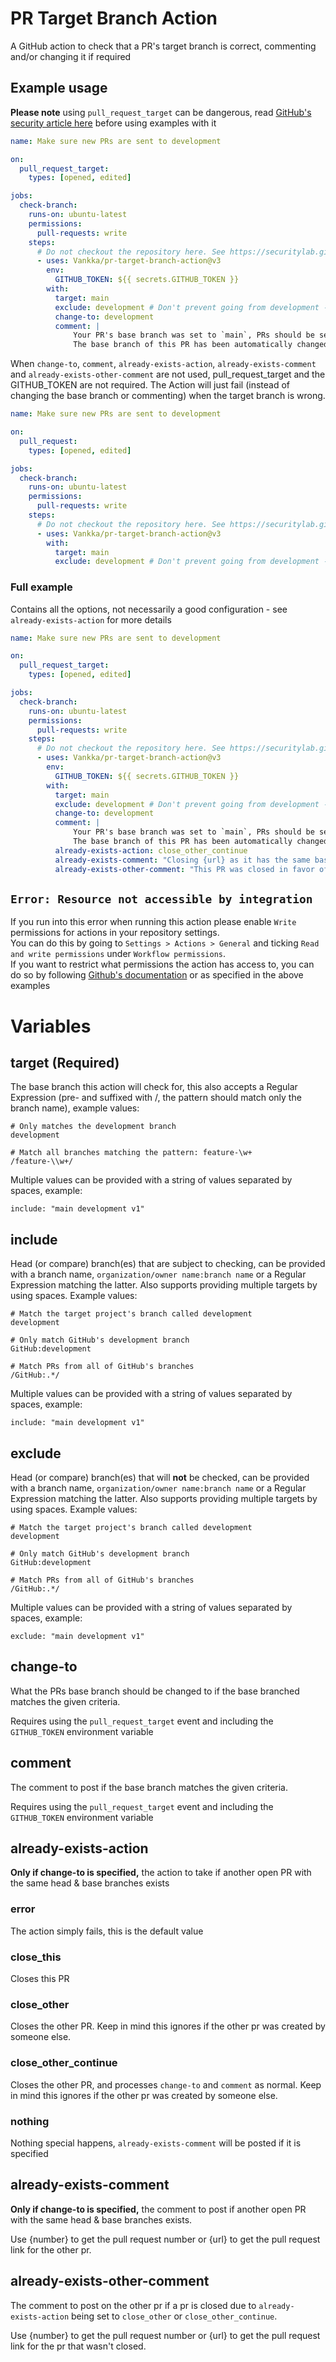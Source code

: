 # PR Target Branch Action

A GitHub action to check that a PR's target branch is correct, commenting and/or changing it if required

## Example usage

**Please note** using `pull_request_target` can be dangerous, read [GitHub's security article here](https://securitylab.github.com/research/github-actions-preventing-pwn-requests/) before using examples with it

```yaml
name: Make sure new PRs are sent to development

on:
  pull_request_target:
    types: [opened, edited]

jobs:
  check-branch:
    runs-on: ubuntu-latest
    permissions:
      pull-requests: write
    steps:
      # Do not checkout the repository here. See https://securitylab.github.com/research/github-actions-preventing-pwn-requests/ for more information
      - uses: Vankka/pr-target-branch-action@v3
        env:
          GITHUB_TOKEN: ${{ secrets.GITHUB_TOKEN }}
        with:
          target: main
          exclude: development # Don't prevent going from development -> main
          change-to: development
          comment: |
              Your PR's base branch was set to `main`, PRs should be set to target `development`.
              The base branch of this PR has been automatically changed to `development`, please check that there are no merge conflicts
```

When `change-to`, `comment`, `already-exists-action`, `already-exists-comment` and `already-exists-other-comment` are not used, pull_request_target and the GITHUB_TOKEN are not required. The Action will just fail (instead of changing the base branch or commenting) when the target branch is wrong.
```yaml
name: Make sure new PRs are sent to development

on:
  pull_request:
    types: [opened, edited]

jobs:
  check-branch:
    runs-on: ubuntu-latest
    permissions:
      pull-requests: write
    steps:
      # Do not checkout the repository here. See https://securitylab.github.com/research/github-actions-preventing-pwn-requests/ for more information
      - uses: Vankka/pr-target-branch-action@v3
        with:
          target: main
          exclude: development # Don't prevent going from development -> main
```


### Full example

Contains all the options, not necessarily a good configuration - see `already-exists-action` for more details

```yaml
name: Make sure new PRs are sent to development

on:
  pull_request_target:
    types: [opened, edited]

jobs:
  check-branch:
    runs-on: ubuntu-latest
    permissions:
      pull-requests: write
    steps:
      # Do not checkout the repository here. See https://securitylab.github.com/research/github-actions-preventing-pwn-requests/ for more information
      - uses: Vankka/pr-target-branch-action@v3
        env:
          GITHUB_TOKEN: ${{ secrets.GITHUB_TOKEN }}
        with:
          target: main
          exclude: development # Don't prevent going from development -> main
          change-to: development
          comment: |
              Your PR's base branch was set to `main`, PRs should be set to target `development`.
              The base branch of this PR has been automatically changed to `development`, please check that there are no merge conflicts
          already-exists-action: close_other_continue
          already-exists-comment: "Closing {url} as it has the same base branch"
          already-exists-other-comment: "This PR was closed in favor of {url}"
```

## `Error: Resource not accessible by integration`

If you run into this error when running this action please enable `Write` permissions for actions in your repository settings.  
You can do this by going to `Settings > Actions > General` and ticking `Read and write permissions` under `Workflow permissions`.  
If you want to restrict what permissions the action has access to, you can do so by following [Github's documentation](https://docs.github.com/en/actions/security-guides/automatic-token-authentication#modifying-the-permissions-for-the-github_token) or as specified in the above examples

# Variables

## target (Required)

The base branch this action will check for, this also accepts a Regular Expression (pre- and suffixed with /, the pattern should match only the branch name), example values:
```
# Only matches the development branch
development

# Match all branches matching the pattern: feature-\w+
/feature-\\w+/
```

Multiple values can be provided with a string of values separated by spaces, example:
```
include: "main development v1"
```

## include

Head (or compare) branch(es) that are subject to checking, can be provided with a branch name, `organization/owner name:branch name` or a Regular Expression matching the latter. Also supports providing multiple targets by using spaces. Example values:
```
# Match the target project's branch called development
development

# Only match GitHub's development branch
GitHub:development

# Match PRs from all of GitHub's branches 
/GitHub:.*/
```

Multiple values can be provided with a string of values separated by spaces, example:
```
include: "main development v1"
```

## exclude

Head (or compare) branch(es) that will **not** be checked, can be provided with a branch name, `organization/owner name:branch name` or a Regular Expression matching the latter. Also supports providing multiple targets by using spaces. Example values:
```
# Match the target project's branch called development
development

# Only match GitHub's development branch
GitHub:development

# Match PRs from all of GitHub's branches 
/GitHub:.*/
```

Multiple values can be provided with a string of values separated by spaces, example:
```
exclude: "main development v1"
```

## change-to

What the PRs base branch should be changed to if the base branched matches the given criteria.

Requires using the `pull_request_target` event and including the `GITHUB_TOKEN` environment variable

## comment

The comment to post if the base branch matches the given criteria.

Requires using the `pull_request_target` event and including the `GITHUB_TOKEN` environment variable

## already-exists-action

**Only if change-to is specified,** the action to take if another open PR with the same head & base branches exists

### error

The action simply fails, this is the default value

### close_this

Closes this PR

### close_other

Closes the other PR. Keep in mind this ignores if the other pr was created by someone else.

### close_other_continue

Closes the other PR, and processes `change-to` and `comment` as normal. Keep in mind this ignores if the other pr was created by someone else.

### nothing

Nothing special happens, `already-exists-comment` will be posted if it is specified

## already-exists-comment

**Only if change-to is specified,** the comment to post if another open PR with the same head & base branches exists. 

Use {number} to get the pull request number or {url} to get the pull request link for the other pr.

## already-exists-other-comment

The comment to post on the other pr if a pr is closed due to `already-exists-action` being set to `close_other` or `close_other_continue`.

Use {number} to get the pull request number or {url} to get the pull request link for the pr that wasn't closed.
